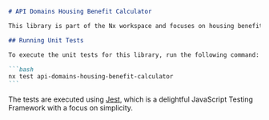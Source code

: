 ````markdown
# API Domains Housing Benefit Calculator

This library is part of the Nx workspace and focuses on housing benefit calculation functionalities.

## Running Unit Tests

To execute the unit tests for this library, run the following command:

```bash
nx test api-domains-housing-benefit-calculator
```
````

The tests are executed using [Jest](https://jestjs.io), which is a delightful JavaScript Testing Framework with a focus on simplicity.

```

```
